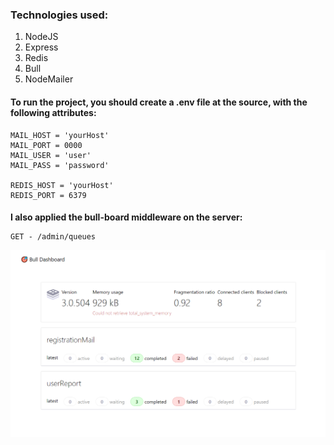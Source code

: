 <h3>Technologies used:</h3>
<ol>

<li>NodeJS</li>
<li>Express</li>
<li>Redis</li>
<li>Bull</li>
<li>NodeMailer</li>

</ol>

<h4>To run the project, you should create a .env file at the source, with the following attributes:</h4>

```env
MAIL_HOST = 'yourHost'
MAIL_PORT = 0000
MAIL_USER = 'user'
MAIL_PASS = 'password'

REDIS_HOST = 'yourHost'
REDIS_PORT = 6379
```

<h4 style="margin-bottom: 10px">I also applied the bull-board middleware on the server:</h4>

```
GET - /admin/queues
```

<img src="./assets/board.PNG"></img>
